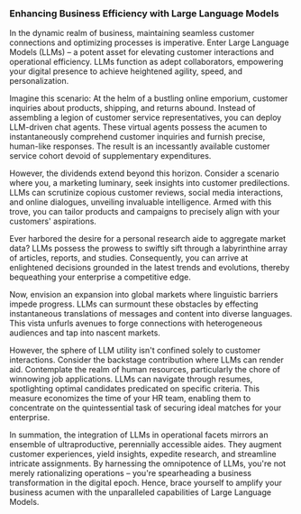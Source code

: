 ### Enhancing Business Efficiency with Large Language Models

In the dynamic realm of business, maintaining seamless customer connections and optimizing processes is imperative. Enter Large Language Models (LLMs) – a potent asset for elevating customer interactions and operational efficiency. LLMs function as adept collaborators, empowering your digital presence to achieve heightened agility, speed, and personalization.

Imagine this scenario: At the helm of a bustling online emporium, customer inquiries about products, shipping, and returns abound. Instead of assembling a legion of customer service representatives, you can deploy LLM-driven chat agents. These virtual agents possess the acumen to instantaneously comprehend customer inquiries and furnish precise, human-like responses. The result is an incessantly available customer service cohort devoid of supplementary expenditures.

However, the dividends extend beyond this horizon. Consider a scenario where you, a marketing luminary, seek insights into customer predilections. LLMs can scrutinize copious customer reviews, social media interactions, and online dialogues, unveiling invaluable intelligence. Armed with this trove, you can tailor products and campaigns to precisely align with your customers' aspirations.

Ever harbored the desire for a personal research aide to aggregate market data? LLMs possess the prowess to swiftly sift through a labyrinthine array of articles, reports, and studies. Consequently, you can arrive at enlightened decisions grounded in the latest trends and evolutions, thereby bequeathing your enterprise a competitive edge.

Now, envision an expansion into global markets where linguistic barriers impede progress. LLMs can surmount these obstacles by effecting instantaneous translations of messages and content into diverse languages. This vista unfurls avenues to forge connections with heterogeneous audiences and tap into nascent markets.

However, the sphere of LLM utility isn't confined solely to customer interactions. Consider the backstage contribution where LLMs can render aid. Contemplate the realm of human resources, particularly the chore of winnowing job applications. LLMs can navigate through resumes, spotlighting optimal candidates predicated on specific criteria. This measure economizes the time of your HR team, enabling them to concentrate on the quintessential task of securing ideal matches for your enterprise.

In summation, the integration of LLMs in operational facets mirrors an ensemble of ultraproductive, perennially accessible aides. They augment customer experiences, yield insights, expedite research, and streamline intricate assignments. By harnessing the omnipotence of LLMs, you're not merely rationalizing operations – you're spearheading a business transformation in the digital epoch. Hence, brace yourself to amplify your business acumen with the unparalleled capabilities of Large Language Models.